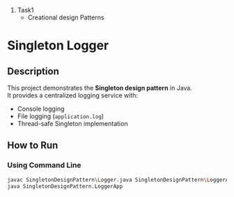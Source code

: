 
1) Task1
   - Creational design Patterns
 # Singleton Logger

## Description
This project demonstrates the **Singleton design pattern** in Java.  
It provides a centralized logging service with:

- Console logging
- File logging (`application.log`)
- Thread-safe Singleton implementation

## How to Run


### Using Command Line
```bash
javac SingletonDesignPattern\Logger.java SingletonDesignPattern\LoggerApp.java
java SingletonDesignPattern.LoggerApp
